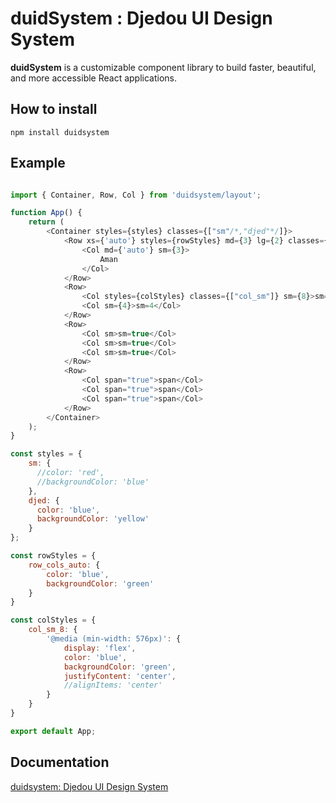 # duidSystem : Djedou UI Design System
  
  __duidSystem__ is a customizable component library to build faster, beautiful, and more accessible React applications.  

## How to install  

`npm install duidsystem`  

## Example

```  javascript

import { Container, Row, Col } from 'duidsystem/layout';

function App() {
	return (
		<Container styles={styles} classes={["sm"/*,"djed"*/]}>
			<Row xs={'auto'} styles={rowStyles} md={3} lg={2} classes={["row_cols_auto"]}>
				<Col md={'auto'} sm={3}>
					Aman
				</Col>
			</Row>
			<Row>
				<Col styles={colStyles} classes={["col_sm"]} sm={8}>sm=8</Col>
				<Col sm={4}>sm=4</Col>
			</Row>
			<Row>
				<Col sm>sm=true</Col>
				<Col sm>sm=true</Col>
				<Col sm>sm=true</Col>
			</Row>
			<Row>
				<Col span="true">span</Col>
				<Col span="true">span</Col>
				<Col span="true">span</Col>
			</Row>
		</Container>
	);
}

const styles = {
    sm: {
      //color: 'red',
      //backgroundColor: 'blue'
    },
    djed: {
      color: 'blue',
      backgroundColor: 'yellow'
    }
};

const rowStyles = {
	row_cols_auto: {
		color: 'blue',
		backgroundColor: 'green'
	}
}

const colStyles = {
	col_sm_8: {
		'@media (min-width: 576px)': {
			display: 'flex',
			color: 'blue',
			backgroundColor: 'green',
			justifyContent: 'center',
			//alignItems: 'center'
		}
	}
}

export default App;

```  

## Documentation
[duidsystem: Djedou UI Design System](https://djedou.github.io/duidsystem/)
